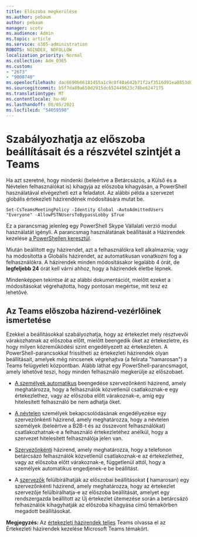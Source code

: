 ```yaml
---
title: Előszoba megkerülése
ms.author: pebaum
author: pebaum
manager: scotv
ms.audience: Admin
ms.topic: article
ms.service: o365-administration
ROBOTS: NOINDEX, NOFOLLOW
localization_priority: Normal
ms.collection: Adm_O365
ms.custom:
- "2673"
- "9000740"
ms.openlocfilehash: dac6690b66181455a1c9c0f40a642b71f2af3516d91ea0853d06564b017b03a2
ms.sourcegitcommit: b5f7da89a650d2915dc652449623c78be6247175
ms.translationtype: MT
ms.contentlocale: hu-HU
ms.lasthandoff: 08/05/2021
ms.locfileid: "54059598"
---
```

# <a name="control-lobby-settings-and-level-of-participation-in-teams"></a>Szabályozhatja az előszoba beállításait és a részvétel szintjét a Teams

Ha azt szeretné, hogy mindenki (beleértve a Betárcsázós, a Külső és a Névtelen felhasználókat is) kihagyja az előszoba kihagyásán, a PowerShell használatával elvégezheti ezt a feladatot. Az alábbi példa a szervezet globális értekezleti házirendének módosítására mutat be.

`Set-CsTeamsMeetingPolicy -Identity Global -AutoAdmittedUsers "Everyone" -AllowPSTNUsersToBypassLobby $True`

Ez a parancsmag jelenleg egy PowerShell Skype Vállalati verzió modul használatát igényli. A parancsmag használatának beállítását a Házirendek kezelése [a PowerShellen keresztül](https://docs.microsoft.com/microsoftteams/teams-powershell-overview#managing-policies-via-powershell).

Miután beállított egy házirendet, azt a felhasználókra kell alkalmaznia; vagy ha módosította a Globális házirendet, az automatikusan vonatkozni fog a felhasználókra. A házirendek minden módosításakor legalább 4 órát, de **legfeljebb 24** órát kell várni ahhoz, hogy a házirendek életbe lépnek. 

Mindenképpen tekintse át az alábbi dokumentációt, mielőtt ezeket a módosításokat végrehajtotta, hogy pontosan megértse, mit tesz ez lehetővé.


## <a name="understanding-teams-meeting-lobby-policy-controls"></a>Az Teams előszoba házirend-vezérlőinek ismertetése

Ezekkel a beállításokkal szabályozhatja, hogy az értekezlet mely résztvevői várakozhatnak az előszoba előtt, mielőtt beengedik őket az értekezletre, és hogy milyen közreműködési szint engedélyezett az értekezleten. A PowerShell-parancsokkal frissítheti az értekezleti házirendek olyan beállításait, amelyek még nincsenek végrehajtva (a felirata "hamarosan") a Teams felügyeleti központban. Alább láthat egy PowerShell-parancsmagot, amely lehetővé teszi, hogy minden felhasználó megkerülje az előszobaet.

- [A személyek automatikus](https://docs.microsoft.com/microsoftteams/meeting-policies-in-teams#automatically-admit-people) beengedése szervezőnkénti házirend, amely meghatározza, hogy a felhasználók közvetlenül csatlakoznak-e egy értekezlethez, vagy az előszoba előtt várakoznak-e, amíg egy hitelesített felhasználó be nem adhatja őket.

- [A névtelen](https://docs.microsoft.com/microsoftteams/meeting-policies-in-teams#allow-anonymous-people-to-start-a-meeting) személyek bekapcsolódásának engedélyezése egy szervezőnkénti házirend, amely meghatározza, hogy a névtelen személyek (beleértve a B2B-t és az összevont felhasználókat) csatlakozhatnak-e a felhasználó értekezletéhez anélkül, hogy a szervezet hitelesített felhasználója jelen van.

- [Szervezőnkénti](https://docs.microsoft.com/microsoftteams/meeting-policies-in-teams#allow-dial-in-users-to-bypass-the-lobby-coming-soon) házirend, amely meghatározza, hogy a telefonon betárcsázó felhasználók közvetlenül csatlakoznak-e az értekezlethez, vagy az  előszoba előtt várakoznak-e, függetlenül attól, hogy a személyek automatikus engedjenek-e be beállítást.

- A [szervezők](https://docs.microsoft.com/microsoftteams/meeting-policies-in-teams#allow-organizers-to-override-lobby-settings-coming-soon) felülbírálhatják az előszobai beállításokat **(** hamarosan) egy szervezőnkénti házirend, amely  meghatározza, hogy  az értekezlet szervezője felülbírálhatja-e az előszoba beállítását, amelyet egy rendszergazda beállított az Új értekezlet ütemezése során a betárcsázó felhasználók kihagyhatják az előszoba kihagyása című témakörben megadott beállításokat.

**Megjegyzés:** Az [értekezleti házirendek teljes](https://docs.microsoft.com/microsoftteams/meeting-policies-in-teams) Teams olvassa el az Értekezleti házirendek kezelése Microsoft Teams témakört.
